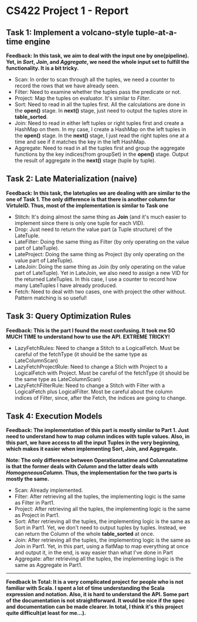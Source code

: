 # CS422 Project 1 - Report

## Task 1: Implement a volcano-style tuple-at-a-time engine
**Feedback: In this task, we aim to deal with the input one by one(pipeline). Yet, in *Sort*, *Join*, and *Aggregate*, we need the whole input set to fulfill the functionality. It is a bit tricky.**  

- Scan: In order to scan through all the tuples, we need a counter to record the rows that we have already seen. 
- Filter: Need to examine whether the tuples pass the predicate or not. 
- Project: Map the tuples on evaluator. It's similar to *Filter*. 
- Sort: Need to read in all the tuples first. All the calculations are done in the **open()** stage. In **next()** stage, just need to output the tuples store in **table_sorted**.
- Join: Need to read in either left tuples or right tuples first and create a HashMap on them. In my case, I create a HashMap on the left tuples in the **open()** stage. In the **next()** stage, I just read the right tuples one at a time and see if it matches the key in the left HashMap. 
- Aggregate: Need to read in all the tuples first and group the aggregate functions by the key indices(from groupSet) in the **open()** stage. Output the result of aggregate in the **next()** stage (tuple by tuple).

## Task 2: Late Materialization (naive)
**Feedback: In this task, the latetuples we are dealing with are similar to the one of Task 1. The only difference is that there is another column for VirtuleID. Thus, most of the implementation is similar to Task one**  

- Stitch: It's doing almost the same thing as **Join** (and it's much easier to implement since there is only one tuple for each VID).   
- Drop: Just need to return the value part (a Tuple structure) of the LateTuple.  
- LateFilter: Doing the same thing as Filter (by only operating on the value part of LateTuple).  
- LateProject: Doing the same thing as Project (by only operating on the value part of LateTuple).  
- LateJoin: Doing the same thing as Join (by only operating on the value part of LateTuple). Yet in LateJoin, we also need to assign a new VID for the returned LateTuples. In this case, I use a counter to record how many LateTuples I have already produced.  
- Fetch: Need to deal with two cases, one with project the other without. Pattern matching is so useful!

## Task 3: Query Optimization Rules
**Feedback: This is the part I found the most confusing. It took me SO MUCH TIME to understand how to use the API. EXTREME TRICKY!**

- LazyFetchRules: Need to change a Stitch to a LogicalFetch. Must be careful of the fetchType (it should be the same type as LateColumnScan)
- LazyFetchProjectRule: Need to change a Stich with Project to a LogicalFetch with Project. Must be careful of the fetchType (it should be the same type as LateColumnScan)
- LazyFetchFilterRule: Need to change a Stitch with Filter with a LogicalFetch plus LogicalFilter. Most be careful about the column indices of Filter, since, after the Fetch, the indices are going to change.

## Task 4: Execution Models
**Feedback: The implementation of this part is mostly similar to Part 1. Just need to understand how to map column indices with tuple values. Also, in this part, we have access to all the input Tuples in the very beginning, which makes it easier when implementing Sort, Join, and Aggregate.**

**Note: The only difference between Operationatatime and Columnatatime is that the former deals with *Column* and the latter deals with *HomogeneousColumn*. Thus, the implementation for the two parts is mostly the same.**

- Scan: Already implemented.
- Filter: After retrieving all the tuples, the implementing logic is the same as Filter in Part1.
- Project: After retrieving all the tuples, the implementing logic is the same as Project in Part1.
- Sort: After retrieving all the tuples, the implementing logic is the same as Sort in Part1. Yet, we don't need to output tuples by tuples. Instead, we can return the Column of the whole **table_sorted** at once.
- Join: After retrieving all the tuples, the implementing logic is the same as Join in Part1. Yet, in this part, using a flatMap to map everything at once and output it, in the end, is way easier than what I've done in Part
- Aggregate: after retrieving all the tuples, the implementing logic is the same as Aggregate in Part1.

---
**Feedback In Total: It is a very complicated project for people who is not familiar with Scala. I spent a lot of time understanding the Scala expression and notation. Also, it is hard to understand the API. Some part of the documentation is not straightforward. It would be nice if the spec and documentation can be made clearer. In total, I think it's this project quite difficult(at least for me...).**

